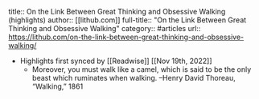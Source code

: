 title:: On the Link Between Great Thinking and Obsessive Walking (highlights)
author:: [[lithub.com]]
full-title:: "On the Link Between Great Thinking and Obsessive Walking"
category:: #articles
url:: https://lithub.com/on-the-link-between-great-thinking-and-obsessive-walking/

- Highlights first synced by [[Readwise]] [[Nov 19th, 2022]]
	- Moreover, you must walk like a camel, which is said to be the only beast which ruminates when walking.
	  –Henry David Thoreau, “Walking,” 1861